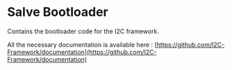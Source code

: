 # Salve Bootloader

Contains the bootloader code for the I2C framework.

All the necessary documentation is available here : [https://github.com/I2C-Framework/documentation](https://github.com/I2C-Framework/documentation)
